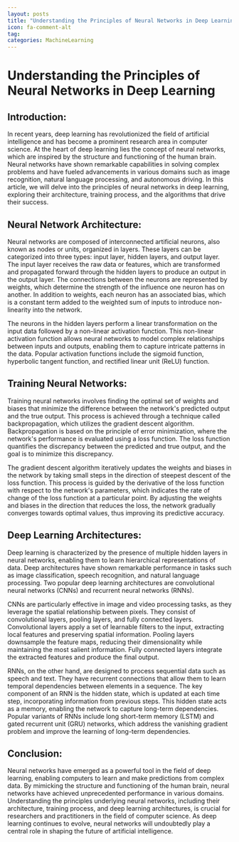 ```yaml
---
layout: posts
title: "Understanding the Principles of Neural Networks in Deep Learning"
icon: fa-comment-alt
tag:      
categories: MachineLearning
---
```



# Understanding the Principles of Neural Networks in Deep Learning

## Introduction:
In recent years, deep learning has revolutionized the field of artificial intelligence and has become a prominent research area in computer science. At the heart of deep learning lies the concept of neural networks, which are inspired by the structure and functioning of the human brain. Neural networks have shown remarkable capabilities in solving complex problems and have fueled advancements in various domains such as image recognition, natural language processing, and autonomous driving. In this article, we will delve into the principles of neural networks in deep learning, exploring their architecture, training process, and the algorithms that drive their success.

## Neural Network Architecture:
Neural networks are composed of interconnected artificial neurons, also known as nodes or units, organized in layers. These layers can be categorized into three types: input layer, hidden layers, and output layer. The input layer receives the raw data or features, which are transformed and propagated forward through the hidden layers to produce an output in the output layer. The connections between the neurons are represented by weights, which determine the strength of the influence one neuron has on another. In addition to weights, each neuron has an associated bias, which is a constant term added to the weighted sum of inputs to introduce non-linearity into the network.

The neurons in the hidden layers perform a linear transformation on the input data followed by a non-linear activation function. This non-linear activation function allows neural networks to model complex relationships between inputs and outputs, enabling them to capture intricate patterns in the data. Popular activation functions include the sigmoid function, hyperbolic tangent function, and rectified linear unit (ReLU) function.

## Training Neural Networks:
Training neural networks involves finding the optimal set of weights and biases that minimize the difference between the network's predicted output and the true output. This process is achieved through a technique called backpropagation, which utilizes the gradient descent algorithm. Backpropagation is based on the principle of error minimization, where the network's performance is evaluated using a loss function. The loss function quantifies the discrepancy between the predicted and true output, and the goal is to minimize this discrepancy.

The gradient descent algorithm iteratively updates the weights and biases in the network by taking small steps in the direction of steepest descent of the loss function. This process is guided by the derivative of the loss function with respect to the network's parameters, which indicates the rate of change of the loss function at a particular point. By adjusting the weights and biases in the direction that reduces the loss, the network gradually converges towards optimal values, thus improving its predictive accuracy.

## Deep Learning Architectures:
Deep learning is characterized by the presence of multiple hidden layers in neural networks, enabling them to learn hierarchical representations of data. Deep architectures have shown remarkable performance in tasks such as image classification, speech recognition, and natural language processing. Two popular deep learning architectures are convolutional neural networks (CNNs) and recurrent neural networks (RNNs).

CNNs are particularly effective in image and video processing tasks, as they leverage the spatial relationship between pixels. They consist of convolutional layers, pooling layers, and fully connected layers. Convolutional layers apply a set of learnable filters to the input, extracting local features and preserving spatial information. Pooling layers downsample the feature maps, reducing their dimensionality while maintaining the most salient information. Fully connected layers integrate the extracted features and produce the final output.

RNNs, on the other hand, are designed to process sequential data such as speech and text. They have recurrent connections that allow them to learn temporal dependencies between elements in a sequence. The key component of an RNN is the hidden state, which is updated at each time step, incorporating information from previous steps. This hidden state acts as a memory, enabling the network to capture long-term dependencies. Popular variants of RNNs include long short-term memory (LSTM) and gated recurrent unit (GRU) networks, which address the vanishing gradient problem and improve the learning of long-term dependencies.

## Conclusion:
Neural networks have emerged as a powerful tool in the field of deep learning, enabling computers to learn and make predictions from complex data. By mimicking the structure and functioning of the human brain, neural networks have achieved unprecedented performance in various domains. Understanding the principles underlying neural networks, including their architecture, training process, and deep learning architectures, is crucial for researchers and practitioners in the field of computer science. As deep learning continues to evolve, neural networks will undoubtedly play a central role in shaping the future of artificial intelligence.